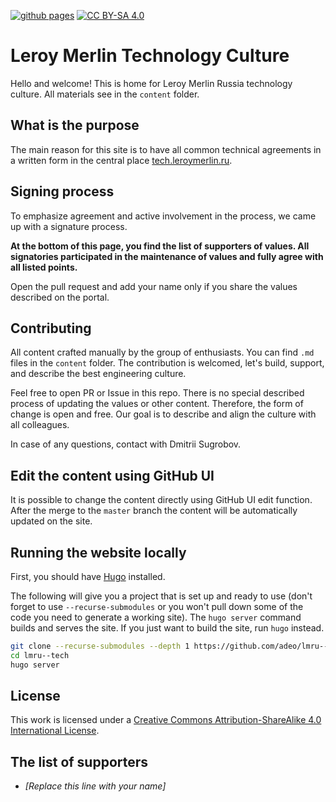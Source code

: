 [![github pages][gh-actions-badge]][gh-actions] [![CC BY-SA 4.0][cc-by-sa-shield]][cc-by-sa]

[gh-actions-badge]: https://github.com/adeo/lmru--tech/workflows/github%20pages/badge.svg
[gh-actions]: https://github.com/adeo/lmru--tech/actions
[cc-by-sa]: http://creativecommons.org/licenses/by-sa/4.0/
[cc-by-sa-shield]: https://img.shields.io/badge/License-CC%20BY--SA%204.0-lightgrey.svg

# Leroy Merlin Technology Culture

Hello and welcome! This is home for Leroy Merlin Russia technology culture. All materials see in the `content` folder.

## What is the purpose

The main reason for this site is to have all common technical agreements in a written form in the central place [tech.leroymerlin.ru](https://tech.leroymerlin.ru/).

## Signing process

To emphasize agreement and active involvement in the process, we came up with a signature process.

**At the bottom of this page, you find the list of supporters of values.
All signatories participated in the maintenance of values and fully agree with all listed points.**

Open the pull request and add your name only if you share the values described on the portal.

## Contributing

All content crafted manually by the group of enthusiasts.
You can find `.md` files in the `content` folder.
The contribution is welcomed, let's build, support, and describe the best engineering culture.

Feel free to open PR or Issue in this repo. 
There is no special described process of updating the values or other content.
Therefore, the form of change is open and free. 
Our goal is to describe and align the culture with all colleagues.

In case of any questions, contact with Dmitrii Sugrobov.

## Edit the content using GitHub UI

It is possible to change the content directly using GitHub UI edit function. 
After the merge to the `master` branch the content will be automatically updated on the site.

## Running the website locally

First, you should have [Hugo](https://gohugo.io/getting-started/installing/) installed.

The following will give you a project that is set up and ready to use (don't forget to use `--recurse-submodules` or you won't pull down some of the code you need to generate a working site). The `hugo server` command builds and serves the site. If you just want to build the site, run `hugo` instead.

```bash
git clone --recurse-submodules --depth 1 https://github.com/adeo/lmru--tech
cd lmru--tech
hugo server
```

## License
This work is licensed under a [Creative Commons Attribution-ShareAlike 4.0 International License][cc-by-sa].

## The list of supporters

* *[Replace this line with your name]*
